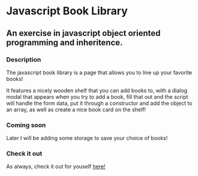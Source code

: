 # Javascript Book Library

## An exercise in javascript object oriented programming and inheritence.

### Description

The javascript book library is a page that allows you to line up your favorite books!

It features a nicely wooden shelf that you can add books to, with a dialog modal that appears
when you try to add a book, fill that out and the script will handle the form data,
put it through a constructor and add the object to an array, as well as create a nice book card on the
shelf!

### Coming soon

Later I will be adding some storage to save your choice of books!

### Check it out

As always, check it out for youself [here!](https://danishkodemonkey.github.io/javascript-book-library/)
